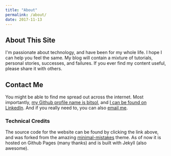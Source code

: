 ```yaml
---
title: "About"
permalink: /about/
date: 2017-11-13
---
```



## About This Site
I'm passionate about technology, and have been for my whole life. I hope I can help you feel the same. My blog will contain a mixture of tutorials, personal stories, successes, and failures. If you ever find my content useful, please share it with others.

## Contact Me
You might be able to find me spread out across the internet. Most importantly, [my Github profile name is bitsol](https://github.com/bitsol), and [I can be found on LinkedIn](https://www.linkedin.com/in/solomon-victorino-189057122). And if you really need to, you can also [email me](mailto:solomonvictorino@gmail.com).

### Technical Credits
The source code for the website can be found by clicking the link above, and was forked from the amazing [minimal-mistakes](https://github.com/mmistakes/minimal-mistakes) theme. As of now it is hosted on Github Pages (many thanks) and is built with Jekyll (also awesome).
